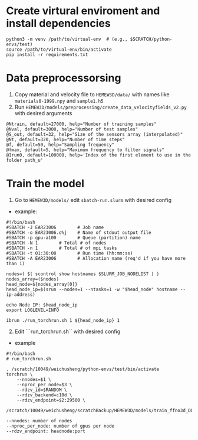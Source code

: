 # Create virtural enviroment and install dependencies
```
python3 -m venv /path/to/virtual-env  # (e.g., $SCRATCH/python-envs/test)
source /path/to/virtual-env/bin/activate
pip install -r requirements.txt
```

# Data preprocessorsing
1. Copy material and velocity file to ```HEMEW3D/data/``` with names like ```materials0-1999.npy``` and ```sample1.h5```
2. Run ```HEMEW3D/models/preprocessing/create_data_velocityfields_v2.py``` with desired arguments
```
@Ntrain, default=27000, help="Number of training samples"
@Nval, default=3000, help="Number of test samples"
@S_out, default=32, help="Size of the sensors array (interpolated)"
@Nt, default=320, help="Number of time steps"
@f, default=50, help="Sampling frequency"
@fmax, default=5, help="Maximum frequency to filter signals"
@Irun0, default=100000, help='Index of the first element to use in the folder path_u'
```

# Train the model
1. Go to ```HEMEW3D/models/``` edit ```sbatch-run.slurm``` with desired config
- example:
```
#!/bin/bash
#SBATCH -J EAR23006        # Job name
#SBATCH -o EAR23006.o%j    # Name of stdout output file
#SBATCH -p gpu-a100        # Queue (partition) name
#SBATCH -N 1        # Total # of nodes
#SBATCH -n 1        # Total # of mpi tasks
#SBATCH -t 01:30:00        # Run time (hh:mm:ss)
#SBATCH -A EAR23006        # Allocation name (req'd if you have more than 1)

nodes=( $( scontrol show hostnames $SLURM_JOB_NODELIST ) )
nodes_array=($nodes)
head_node=${nodes_array[0]}
head_node_ip=$(srun --nodes=1 --ntasks=1 -w "$head_node" hostname --ip-address)

echo Node IP: $head_node_ip
export LOGLEVEL=INFO

ibrun ./run_torchrun.sh 1 ${head_node_ip} 1
```
2. Edit ```run_torchrun.sh`` with desired config
- example
```
#!/bin/bash
# run_torchrun.sh

. /scratch/10049/weichusheng/python-envs/test/bin/activate
torchrun \
    --nnodes=$1 \
    --nproc_per_node=$3 \
    --rdzv_id=$RANDOM \
    --rdzv_backend=c10d \
    --rdzv_endpoint=$2:29500 \
    /scratch/10049/weichusheng/scratchBackup/HEMEW3D/models/train_ffno3d_DDP_torchrun_multinode.py
```
```
--nnodes: number of nodes
--nproc_per_node: number of gpus per node
--rdzv_endpoint: headnode:port
```

